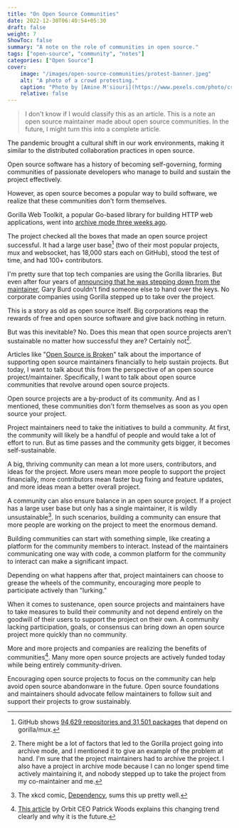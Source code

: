 ```yaml
---
title: "On Open Source Communities"
date: 2022-12-30T06:40:54+05:30
draft: false
weight: 7
ShowToc: false
summary: "A note on the role of communities in open source."
tags: ["open-source", "community", "notes"]
categories: ["Open Source"]
cover:
    image: "/images/open-source-communities/protest-banner.jpeg"
    alt: "A photo of a crowd protesting."
    caption: "Photo by [Amine M'siouri](https://www.pexels.com/photo/crowd-of-people-black-and-white-photo-2246258/)"
    relative: false
---
```


> I don't know if I would classify this as an article. This is a note an open source maintainer made about open source communities. In the future, I might turn this into a complete article.

The pandemic brought a cultural shift in our work environments, making it similar to the distributed collaboration practices in open source.

Open source software has a history of becoming self-governing, forming communities of passionate developers who manage to build and sustain the project effectively.

However, as open source becomes a popular way to build software, we realize that these communities don't form themselves.

Gorilla Web Toolkit, a popular Go-based library for building HTTP web applications, went into [archive mode three weeks ago](https://github.com/gorilla).

The project checked all the boxes that made an open source project successful. It had a large user base[^1] (two of their most popular projects, mux and websocket, has 18,000 stars each on GitHub), stood the test of time, and had 100+ contributors.

I'm pretty sure that top tech companies are using the Gorilla libraries. But even after four years of [announcing that he was stepping down from the maintainer](https://github.com/gorilla/websocket/issues/370#issue-310347198), Gary Burd couldn't find someone else to hand over the keys. No corporate companies using Gorilla stepped up to take over the project.

This is a story as old as open source itself. Big corporations reap the rewards of free and open source software and give back nothing in return.

But was this inevitable? No. Does this mean that open source projects aren't sustainable no matter how successful they are? Certainly not[^2].

Articles like "[Open Source is Broken](https://xeiaso.net/blog/open-source-broken-2021-12-11)" talk about the importance of supporting open source maintainers financially to help sustain projects. But today, I want to talk about this from the perspective of an open source project/maintainer. Specifically, I want to talk about open source communities that revolve around open source projects.

Open source projects are a by-product of its community. And as I mentioned, these communities don't form themselves as soon as you open source your project.

Project maintainers need to take the initiatives to build a community. At first, the community will likely be a handful of people and would take a lot of effort to run. But as time passes and the community gets bigger, it becomes self-sustainable.

A big, thriving community can mean a lot more users, contributors, and ideas for the project. More users mean more people to support the project financially, more contributors mean faster bug fixing and feature updates, and more ideas mean a better overall project.

A community can also ensure balance in an open source project. If a project has a large user base but only has a single maintainer, it is wildly unsustainable[^3]. In such scenarios, building a community can ensure that more people are working on the project to meet the enormous demand.

Building communities can start with something simple, like creating a platform for the community members to interact. Instead of the maintainers communicating one way with code, a common platform for the community to interact can make a significant impact.

Depending on what happens after that, project maintainers can choose to grease the wheels of the community, encouraging more people to participate actively than "lurking."

When it comes to sustenance, open source projects and maintainers have to take measures to build their community and not depend entirely on the goodwill of their users to support the project on their own. A community lacking participation, goals, or consensus can bring down an open source project more quickly than no community.

More and more projects and companies are realizing the benefits of communities[^4]. Many more open source projects are actively funded today while being entirely community-driven.

Encouraging open source projects to focus on the community can help avoid open source abandonware in the future. Open source foundations and maintainers should advocate fellow maintainers to follow suit and support their projects to grow sustainably.

[^1]: GitHub shows [94,629 repositories and 31,501 packages](https://github.com/gorilla/mux/network/dependents) that depend on gorilla/mux.

[^2]: There might be a lot of factors that led to the Gorilla project going into archive mode, and I mentioned it to give an example of the problem at hand. I'm sure that the project maintainers had to archive the project. I also have a project in archive mode because I can no longer spend time actively maintaining it, and nobody stepped up to take the project from my co-maintainer and me.

[^3]: The xkcd comic, [Dependency](https://xkcd.com/2347/), sums this up pretty well. 

[^4]: [This article](https://orbit.love/blog/software-is-no-longer-sold-its-adopted) by Orbit CEO Patrick Woods explains this changing trend clearly and why it is the future.
